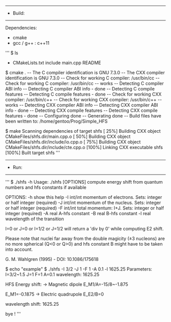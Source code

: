 ********
* Build:
********

Dependencies:
- cmake
- gcc / g++ : c++11

'''
$ ls
- CMakeLists.txt  include  main.cpp  README

$ cmake .
-- The C compiler identification is GNU 7.3.0
-- The CXX compiler identification is GNU 7.3.0
-- Check for working C compiler: /usr/bin/cc
-- Check for working C compiler: /usr/bin/cc -- works
-- Detecting C compiler ABI info
-- Detecting C compiler ABI info - done
-- Detecting C compile features
-- Detecting C compile features - done
-- Check for working CXX compiler: /usr/bin/c++
-- Check for working CXX compiler: /usr/bin/c++ -- works
-- Detecting CXX compiler ABI info
-- Detecting CXX compiler ABI info - done
-- Detecting CXX compile features
-- Detecting CXX compile features - done
-- Configuring done
-- Generating done
-- Build files have been written to: /home/gentoo/Prog/Simple_HFS

$ make
Scanning dependencies of target shfs
[ 25%] Building CXX object CMakeFiles/shfs.dir/main.cpp.o
[ 50%] Building CXX object CMakeFiles/shfs.dir/include/io.cpp.o
[ 75%] Building CXX object CMakeFiles/shfs.dir/include/cte.cpp.o
[100%] Linking CXX executable shfs
[100%] Built target shfs
'''

********
* Run:
********
'''
$ ./shfs -h
Usage: ./shfs [OPTIONS]
 	compute energy shift from quantum numbers and hfs constants if available 

 OPTIONS:
 -h              show this help
 -I int/int      momentum of electrons. Sets: integer or half integer (required)
 -J int/int      momentum of the nucleus. Sets: integer or half integer (required)
 -F int/int      total momentum: I+J. Sets: integer or half integer (required)
 -A real         A-hfs constant
 -B real         B-hfs constant
 -l real         wavelength of the transition

I=0 or J=0 or I=1/2 or J=1/2 will return a 'div by 0' while
computing E2 shift.

Please note that nuclei far away from the double magicity (±3 nucleons)
are no more spherical (Q<0 or Q>0) and hfs constant B might have to be taken into account.

G. M. Wahlgren (1995) - DOI: 10.1086/175618

$ echo "example"
$ ./shfs -I 3/2 -J 1 -F 1 -A 0.1  -l 1625.25
Parameters:
I=3/2~1.5 J=1 F=1
A=0.1
wavelength: 1625.25

HFS Energy shift:
-> Magnetic dipole
E_M1/A=-15/8~-1.875

E_M1=-0.1875
-> Electric quadrupole
E_E2/B=0

wavelength shift: 1625.25

bye !
'''
